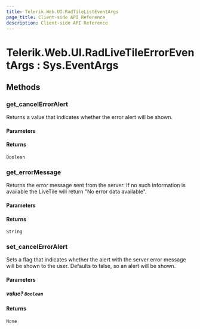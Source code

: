 ```yaml
---
title: Telerik.Web.UI.RadTileListEventArgs
page_title: Client-side API Reference
description: Client-side API Reference
---
```


# Telerik.Web.UI.RadLiveTileErrorEventArgs : Sys.EventArgs 

## Methods

### get_cancelErrorAlert

Returns a value that indicates whether the error alert will be shown. 

#### Parameters

#### Returns

`Boolean` 

### get_errorMessage

Returns the error message sent from the server. If no such information is available the LiveTile will return "No error data available". 

#### Parameters

#### Returns

`String` 

### set_cancelErrorAlert

Sets a flag that indicates whether the alert with the server error message will be shown to the user. Defaults to false, so an alert will be shown.

#### Parameters

##### value? `Boolean`

#### Returns

`None` 


